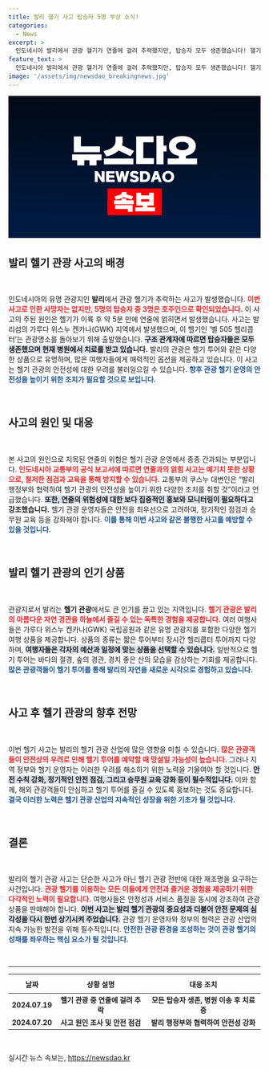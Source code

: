 ```yaml
---
title: 발리 헬기 사고 탑승자 5명 부상 소식!
categories:
  - News
excerpt: >
  인도네시아 발리에서 관광 헬기가 연줄에 걸려 추락했지만, 탑승자 모두 생존했습니다! 헬기 사고의 전말과 앞으로의 안전 대책을 확인해보세요!
feature_text: >
  인도네시아 발리에서 관광 헬기가 연줄에 걸려 추락했지만, 탑승자 모두 생존했습니다! 헬기 사고의 전말과 앞으로의 안전 대책을 확인해보세요!
image: '/assets/img/newsdao_breakingnews.jpg'
---
```


<p><img src="/assets/img/newsdao_breakingnews.jpg" alt="flaretime 속보" /></p>

<h2 data-ke-size="size26">발리 헬기 관광 사고의 배경</h2>

<p data-ke-size="size16">&nbsp;</p>

<p>인도네시아의 유명 관광지인 <b>발리</b>에서 관광 헬기가 추락하는 사고가 발생했습니다. <b><span style="color: #ee2323;">이번 사고로 인한 사망자는 없지만, 5명의 탑승자 중 3명은 호주인으로 확인되었습니다.</span></b> 이 사고의 주된 원인은 헬기가 이륙 후 약 5분 만에 연줄에 얽히면서 발생했습니다. 사고는 발리섬의 가루다 위스누 켄카나(GWK) 지역에서 발생했으며, 이 헬기인 ‘벨 505 헬리콥터’는 관광명소를 돌아보기 위해 출발했습니다. <b><span style="background-color: #21538527;">구조 관계자에 따르면 탑승자들은 모두 생존했으며 현재 병원에서 치료를 받고 있습</span>니다.</b> 발리의 관광은 헬기 투어와 같은 다양한 상품으로 유명하며, 많은 여행자들에게 매력적인 옵션을 제공하고 있습니다. 이 사고는 헬기 관광의 안전성에 대한 우려를 불러일으킬 수 있습니다. <b><span style="color: #1a5490;">향후 관광 헬기 운영의 안전성을 높이기 위한 조치가 필요할 것으로 보입니다.</span></b></p>

<p data-ke-size="size16">&nbsp;</p>

<h2 data-ke-size="size26">사고의 원인 및 대응</h2>

<p data-ke-size="size16">&nbsp;</p>

<p>본 사고의 원인으로 지목된 연줄의 위험은 헬기 관광 운영에서 종종 간과되는 부분입니다. <b><span style="color: #ee2323;">인도네시아 교통부의 공식 보고서에 따르면 연줄과의 얽힘 사고는 예기치 못한 상황으로, 철저한 점검과 교육을 통해 방지할 수 있습니다.</span></b> 교통부의 쿠스누 대변인은 “발리 행정부와 협력하여 헬기 관광의 안전성을 높이기 위한 다양한 조치를 취할 것”이라고 언급했습니다. <b><span style="background-color: #21538527;">또한, 연줄의 위험성에 대한 보다 집중적인 홍보와 모니터링이 필요하다</span>고 강조했습니다.</b> 헬기 관광 운영자들은 안전을 최우선으로 고려하여, 정기적인 점검과 승무원 교육 등을 강화해야 합니다. <b><span style="color: #1a5490;">이를 통해 이번 사고와 같은 불행한 사고를 예방할 수 있을 것입니다.</span></b></p>

<p data-ke-size="size16">&nbsp;</p>

<h2 data-ke-size="size26">발리 헬기 관광의 인기 상품</h2>

<p data-ke-size="size16">&nbsp;</p>

<p>관광지로서 발리는 <b>헬기 관광</b>에서도 큰 인기를 끌고 있는 지역입니다. <b><span style="color: #ee2323;">헬기 관광은 발리의 아름다운 자연 경관을 하늘에서 즐길 수 있는 독특한 경험을 제공합니다.</span></b> 여러 여행사들은 가루다 위스누 켄카나(GWK) 국립공원과 같은 유명 관광지를 포함한 다양한 헬기 여행 상품을 제공합니다. 상품의 종류는 짧은 투어부터 장시간 헬리콥터 투어까지 다양하며, <b><span style="background-color: #21538527;">여행자들은 각자의 예산과 일정에 맞는 상품을 선택할 수 있습니다.</span></b> 일반적으로 헬기 투어는 바다의 절경, 숲의 경관, 경치 좋은 산의 모습을 감상하는 기회를 제공합니다. <b><span style="color: #1a5490;">많은 관광객들이 헬기 투어를 통해 발리의 자연을 새로운 시각으로 경험하고 있습니다.</span></b></p>

<p data-ke-size="size16">&nbsp;</p>

<h2 data-ke-size="size26">사고 후 헬기 관광의 향후 전망</h2>

<p data-ke-size="size16">&nbsp;</p>

<p>이번 헬기 사고는 발리의 헬기 관광 산업에 많은 영향을 미칠 수 있습니다. <b><span style="color: #ee2323;">많은 관광객들이 안전상의 우려로 인해 헬기 투어를 예약할 때 망설일 가능성이 높습니다.</span></b> 그러나 지역 정부와 헬기 운영자는 이러한 우려를 해소하기 위한 노력을 기울여야 할 것입니다. <b><span style="background-color: #21538527;">안전 수칙 강화, 정기적인 안전 점검, 그리고 승무원 교육 강화 등이 필수적입니다.</span></b> 이와 함께, 해외 관광객들이 안심하고 헬기 투어를 즐길 수 있도록 홍보하는 것도 중요합니다. <b><span style="color: #1a5490;">결국 이러한 노력은 헬기 관광 산업의 지속적인 성장을 위한 기초가 될 것입니다.</span></b></p>

<p data-ke-size="size16">&nbsp;</p>

<h2 data-ke-size="size26">결론</h2>

<p data-ke-size="size16">&nbsp;</p>

<p>발리의 헬기 관광 사고는 단순한 사고가 아닌 헬기 관광 전반에 대한 재조명을 요구하는 사건입니다. <b><span style="color: #ee2323;">관광 헬기를 이용하는 모든 이들에게 안전과 즐거운 경험을 제공하기 위한 다각적인 노력이 필요합니다.</span></b> 여행사들은 안정성과 서비스 품질을 동시에 강조하여 관광 상품을 판매해야 합니다. <b><span style="background-color: #21538527;">이번 사고는 발리 헬기 관광의 중요성과 더불어 안전 문제의 심각성을 다시 한번 상기시켜 주었습니다.</span></b> 관광 헬기 운영자와 정부의 협력은 관광 산업의 지속 가능한 발전을 위해 필수적입니다. <b><span style="color: #1a5490;">안전한 관광 환경을 조성하는 것이 관광 헬기의 성패를 좌우하는 핵심 요소가 될 것입니다.</span></b></p>

<p data-ke-size="size16">&nbsp;</p>

<hr>

<table style="width: 100%; border-collapse: collapse;">
    <thead>
        <tr>
            <th style="text-align: center; height: 30px;">날짜</th>
            <th style="text-align: center; height: 30px;">상황 설명</th>
            <th style="text-align: center; height: 30px;">대응 조치</th>
        </tr>
    </thead>
    <tbody>
        <tr>
            <td style="text-align: center; height: 17px;"><b>2024.07.19</b></td>
            <td style="text-align: center; height: 17px;"><b>헬기 관광 중 연줄에 걸려 추락</b></td>
            <td style="text-align: center; height: 17px;"><b>모든 탑승자 생존, 병원 이송 후 치료 중</b></td>
        </tr>
        <tr>
            <td style="text-align: center; height: 17px;"><b>2024.07.20</b></td>
            <td style="text-align: center; height: 17px;"><b>사고 원인 조사 및 안전 점검</b></td>
            <td style="text-align: center; height: 17px;"><b>발리 행정부와 협력하여 안전성 강화</b></td>
        </tr>
    </tbody>
</table>

<p data-ke-size="size16">&nbsp;</p>
실시간 뉴스 속보는, <a href="https://newsdao.kr" rel="dofollow">https://newsdao.kr</a>


